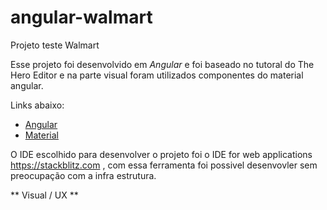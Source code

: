 # angular-walmart
Projeto teste Walmart

Esse projeto foi desenvolvido em *Angular* e foi baseado no tutoral do The Hero Editor e na parte visual foram utilizados componentes do material angular.

Links abaixo:

* [Angular](https://angular.io/tutorial)
* [Material](https://material.angular.io) 

O IDE escolhido para desenvolver o projeto foi o IDE for web applications https://stackblitz.com , com essa ferramenta foi possivel desenvovler sem preocupação com a infra estrutura.

** Visual / UX **






